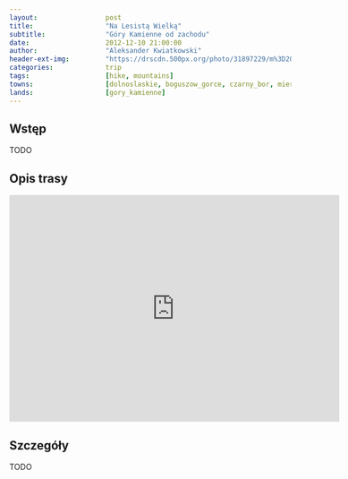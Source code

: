 ```yaml
---
layout:                 post
title:                  "Na Lesistą Wielką"
subtitle:               "Góry Kamienne od zachodu"
date:                   2012-12-10 21:00:00
author:                 "Aleksander Kwiatkowski"
header-ext-img:         "https://drscdn.500px.org/photo/31897229/m%3D2048/dcafcad935ef3832444e2725cb4c4ceb"
categories:             trip
tags:                   [hike, mountains]
towns:                  [dolnoslaskie, boguszow_gorce, czarny_bor, mieroszow]
lands:                  [gory_kamienne]
---
```


Wstęp
-----

TODO

Opis trasy
----------

<iframe height='405' width='590' frameborder='0' allowtransparency='true' scrolling='no' src='https://www.strava.com/activities/333296249/embed/917f5ab5a90edd62794b8bf919fa5bce4c5e634e'></iframe>

Szczegóły
---------

TODO